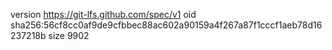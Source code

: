 version https://git-lfs.github.com/spec/v1
oid sha256:56cf8cc0af9de9cfbbec88ac602a90159a4f267a87f1cccf1aeb78d16237218b
size 9902
